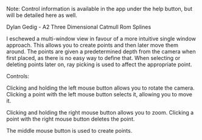 Note: Control information is available in the app under the help button, but will be detailed here as well.

Dylan Gedig - A2 Three Dimensional Catmull Rom Splines

I eschewed a multi-window view in favour of a more intuitive single window approach. This allows you to create points
and then later move them around. The points are given a predetermined depth from the camera when first placed,
as there is no easy way to define that. When selecting or deleting points later on, ray picking is used to affect the appropriate
point.

Controls: 

Clicking and holding the left mouse button allows you to rotate the camera.
Clicking a point with the left mouse button selects it, allowing you to move it.

Clicking and holding the right mouse button allows you to zoom.
Clicking a point with the right mouse button deletes the point.

The middle mouse button is used to create points.